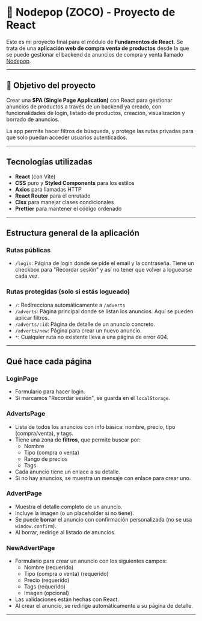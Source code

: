 # 🛒 Nodepop (ZOCO) - Proyecto de React

Este es mi proyecto final para el módulo de **Fundamentos de React**. Se trata de una **aplicación web de compra venta de productos** desde la que se puede gestionar el backend de anuncios de compra y venta llamado [Nodepop](https://github.com/davidjj76/nodepop-api).

---

## 📌 Objetivo del proyecto

Crear una **SPA (Single Page Application)** con React para gestionar anuncios de productos a través de un backend ya creado, con funcionalidades de login, listado de productos, creación, visualización y borrado de anuncios.

La app permite hacer filtros de búsqueda, y protege las rutas privadas para que solo puedan acceder usuarios autenticados.

---

## Tecnologías utilizadas

- **React** (con Vite)
- **CSS** puro y **Styled Components** para los estilos
- **Axios** para llamadas HTTP
- **React Router** para el enrutado
- **Clsx** para manejar clases condicionales
- **Prettier** para mantener el código ordenado

---

## Estructura general de la aplicación

### Rutas públicas

- `/login`: Página de login donde se pide el email y la contraseña. Tiene un checkbox para "Recordar sesión" y así no tener que volver a loguearse cada vez.

### Rutas protegidas (solo si estás logueado)

- `/`: Redirecciona automáticamente a `/adverts`
- `/adverts`: Página principal donde se listan los anuncios. Aquí se pueden aplicar filtros.
- `/adverts/:id`: Página de detalle de un anuncio concreto.
- `/adverts/new`: Página para crear un nuevo anuncio.
- `*`: Cualquier ruta no existente lleva a una página de error 404.

---

## Qué hace cada página

### LoginPage

- Formulario para hacer login.
- Si marcamos "Recordar sesión", se guarda en el `localStorage`.

### AdvertsPage

- Lista de todos los anuncios con info básica: nombre, precio, tipo (compra/venta), y tags.
- Tiene una zona de **filtros**, que permite buscar por:
  - Nombre
  - Tipo (compra o venta)
  - Rango de precios
  - Tags
- Cada anuncio tiene un enlace a su detalle.
- Si no hay anuncios, se muestra un mensaje con enlace para crear uno.

### AdvertPage

- Muestra el detalle completo de un anuncio.
- Incluye la imagen (o un placeholder si no tiene).
- Se puede **borrar** el anuncio con confirmación personalizada (no se usa `window.confirm`).
- Al borrar, redirige al listado de anuncios.

### NewAdvertPage

- Formulario para crear un anuncio con los siguientes campos:
  - Nombre (requerido)
  - Tipo (compra o venta) (requerido)
  - Precio (requerido)
  - Tags (requerido)
  - Imagen (opcional)
- Las validaciones están hechas con React.
- Al crear el anuncio, se redirige automáticamente a su página de detalle.

---

